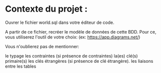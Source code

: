 # Contexte du projet :

Ouvrer le fichier world.sql dans votre éditeur de code.

A partir de ce fichier, recréer le modèle de données de cette BDD.
Pour ce, vous utiliserez l'outil de votre choix: (ex: https://app.diagrams.net/)

Vous n'oublierez pas de mentionner:

le typage
les contraintes (si présence de contraintes)
la(es) clé(s) primaire(s)
les clés étrangères (si présence de clé étrangère).
les liaisons entre les tables
